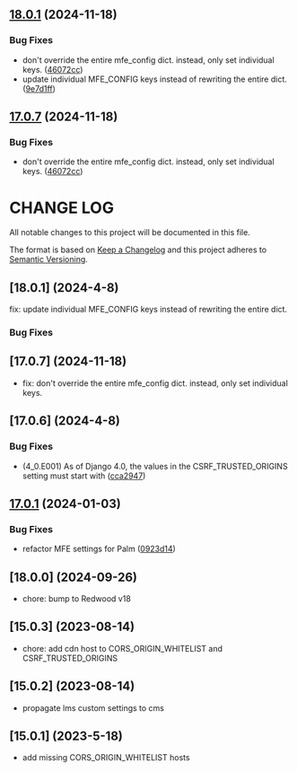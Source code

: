 ## [18.0.1](https://github.com/cookiecutter-openedx/tutor-contrib-k8s-deploy-tasks/compare/v18.0.0...v18.0.1) (2024-11-18)


### Bug Fixes

* don't override the entire mfe_config dict. instead, only set individual keys. ([46072cc](https://github.com/cookiecutter-openedx/tutor-contrib-k8s-deploy-tasks/commit/46072cceff867e592694d53d7c7cf0b1fd2dbce5))
* update individual MFE_CONFIG keys instead of rewriting the entire dict. ([9e7d1ff](https://github.com/cookiecutter-openedx/tutor-contrib-k8s-deploy-tasks/commit/9e7d1ff856d83a98ea33d1f7e8db727edd3059e1))

## [17.0.7](https://github.com/cookiecutter-openedx/tutor-contrib-k8s-deploy-tasks/compare/v17.0.6...v17.0.7) (2024-11-18)


### Bug Fixes

* don't override the entire mfe_config dict. instead, only set individual keys. ([46072cc](https://github.com/cookiecutter-openedx/tutor-contrib-k8s-deploy-tasks/commit/46072cceff867e592694d53d7c7cf0b1fd2dbce5))

# CHANGE LOG

All notable changes to this project will be documented in this file.

The format is based on [Keep a Changelog](http://keepachangelog.com/)
and this project adheres to [Semantic Versioning](http://semver.org/).


## [18.0.1] (2024-4-8)

fix: update individual MFE_CONFIG keys instead of rewriting the entire dict.

### Bug Fixes
## [17.0.7] (2024-11-18)

- fix: don't override the entire mfe_config dict. instead, only set individual keys.

## [17.0.6] (2024-4-8)

### Bug Fixes

* (4_0.E001) As of Django 4.0, the values in the CSRF_TRUSTED_ORIGINS setting must start with ([cca2947](https://github.com/cookiecutter-openedx/tutor-contrib-k8s-deploy-tasks/commit/cca294747ee5ba2f1344ddb0c65e73ae7ce6f429))


## [17.0.1](https://github.com/cookiecutter-openedx/tutor-contrib-k8s-deploy-tasks/compare/v17.0.0...v17.0.1) (2024-01-03)

### Bug Fixes

* refactor MFE settings for Palm ([0923d14](https://github.com/cookiecutter-openedx/tutor-contrib-k8s-deploy-tasks/commit/0923d148493c371446dcce09ef7945e9e12365ca))

## [18.0.0] (2024-09-26)

- chore: bump to Redwood v18

## [15.0.3] (2023-08-14)

- chore: add cdn host to CORS_ORIGIN_WHITELIST and CSRF_TRUSTED_ORIGINS

## [15.0.2] (2023-08-14)

- propagate lms custom settings to cms

## [15.0.1] (2023-5-18)

- add missing CORS_ORIGIN_WHITELIST hosts

